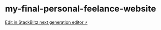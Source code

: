 # my-final-personal-feelance-website

[Edit in StackBlitz next generation editor ⚡️](https://stackblitz.com/~/github.com/joejowjow/my-final-personal-feelance-website)